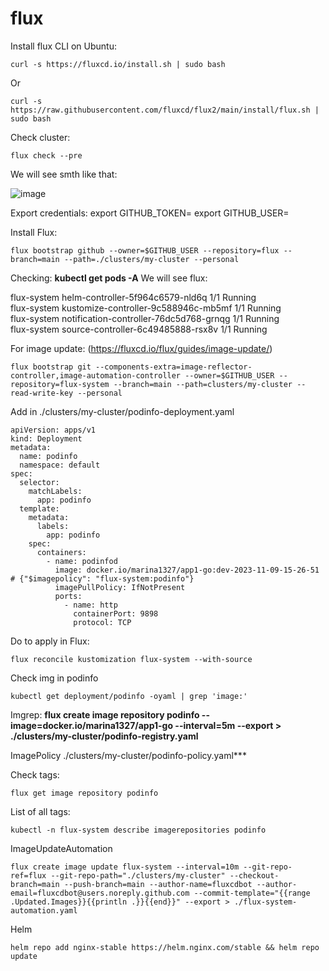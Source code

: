 # flux
Install flux CLI on Ubuntu:
```
curl -s https://fluxcd.io/install.sh | sudo bash
```
Or 
```
curl -s https://raw.githubusercontent.com/fluxcd/flux2/main/install/flux.sh | sudo bash
```

Check cluster:
```
flux check --pre
```

We will see smth like that: 

![image](https://github.com/popilmv/flux/assets/115075056/aabe4061-eff6-4724-90a4-1ea75d63572c)

Export credentials: 
export GITHUB_TOKEN=<oken>
export GITHUB_USER=<username>

Install Flux:
```
flux bootstrap github --owner=$GITHUB_USER --repository=flux --branch=main --path=./clusters/my-cluster --personal
```
Checking: **kubectl get pods -A**
We will see flux:

flux-system       helm-controller-5f964c6579-nld6q                    1/1     Running   
flux-system       kustomize-controller-9c588946c-mb5mf                1/1     Running   
flux-system       notification-controller-76dc5d768-grnqg             1/1     Running  
flux-system       source-controller-6c49485888-rsx8v                  1/1     Running             

For image update: (https://fluxcd.io/flux/guides/image-update/) 
```
flux bootstrap git --components-extra=image-reflector-controller,image-automation-controller --owner=$GITHUB_USER --repository=flux-system --branch=main --path=clusters/my-cluster --read-write-key --personal
```

Add in ./clusters/my-cluster/podinfo-deployment.yaml

```
apiVersion: apps/v1
kind: Deployment
metadata:
  name: podinfo
  namespace: default
spec:
  selector:
    matchLabels:
      app: podinfo
  template:
    metadata:
      labels:
        app: podinfo
    spec:
      containers:
        - name: podinfod
          image: docker.io/marina1327/app1-go:dev-2023-11-09-15-26-51 # {"$imagepolicy": "flux-system:podinfo"}
          imagePullPolicy: IfNotPresent
          ports:
            - name: http
              containerPort: 9898
              protocol: TCP
```

Do to apply in Flux:
```
flux reconcile kustomization flux-system --with-source
```

Check img in podinfo

```
kubectl get deployment/podinfo -oyaml | grep 'image:'
```

Imgrep: **flux create image repository podinfo --image=docker.io/marina1327/app1-go --interval=5m --export > ./clusters/my-cluster/podinfo-registry.yaml**

ImagePolicy ./clusters/my-cluster/podinfo-policy.yaml***

Check tags: 
```
flux get image repository podinfo
```

List of all tags:
```
kubectl -n flux-system describe imagerepositories podinfo
```
ImageUpdateAutomation
```
flux create image update flux-system --interval=10m --git-repo-ref=flux --git-repo-path="./clusters/my-cluster" --checkout-branch=main --push-branch=main --author-name=fluxcdbot --author-email=fluxcdbot@users.noreply.github.com --commit-template="{{range .Updated.Images}}{{println .}}{{end}}" --export > ./flux-system-automation.yaml
```


Helm

```
helm repo add nginx-stable https://helm.nginx.com/stable && helm repo update
```


